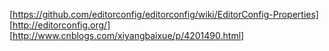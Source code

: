 [https://github.com/editorconfig/editorconfig/wiki/EditorConfig-Properties]
[http://editorconfig.org/]
[http://www.cnblogs.com/xiyangbaixue/p/4201490.html]